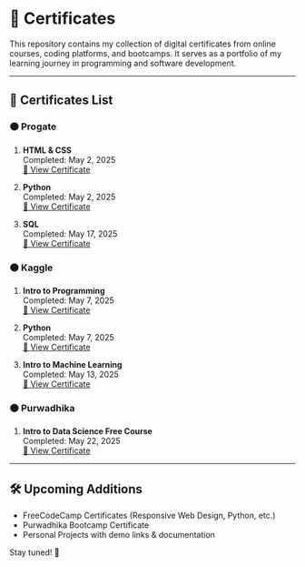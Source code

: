 # 📜 Certificates

This repository contains my collection of digital certificates from online courses, coding platforms, and bootcamps. It serves as a portfolio of my learning journey in programming and software development.

---

## 📌 Certificates List

### 🟠 Progate

1. **HTML & CSS**  
   Completed: May 2, 2025  
   [🔗 View Certificate](https://progate.com/course_certificate/bfedced8svm53a)  

2. **Python**  
   Completed: May 2, 2025  
   [🔗 View Certificate](https://progate.com/course_certificate/7c03e1a3svn5rf)

2. **SQL**  
   Completed: May 17, 2025  
   [🔗 View Certificate](https://progate.com/courses/sql#certificate)
   
### 🟠 Kaggle

1. **Intro to Programming**  
   Completed: May 7, 2025  
   [🔗 View Certificate](https://www.kaggle.com/certification/badges/bonifasiussinurat/30)  

2. **Python**  
   Completed: May 7, 2025  
   [🔗 View Certificate](https://www.kaggle.com/learn/certification/bonifasiussinurat/python)

3. **Intro to Machine Learning**  
   Completed: May 13, 2025  
   [🔗 View Certificate](https://www.kaggle.com/learn/certification/bonifasiussinurat/intro-to-machine-learning)

### 🟠 Purwadhika

1. **Intro to Data Science Free Course**  
   Completed: May 22, 2025  
   [🔗 View Certificate](https://purwadhika.com/verify-certificate/PWDK-ITDSFC-250428-0000004)  


---

## 🛠️ Upcoming Additions

- FreeCodeCamp Certificates (Responsive Web Design, Python, etc.)
- Purwadhika Bootcamp Certificate
- Personal Projects with demo links & documentation

Stay tuned! 🚀

